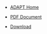 * [ADAPT Home](https://adapt.paris21.org/home/)

* [PDF Document](https://paris21.org/sites/default/files/inline-files/ADAPT_Manual_April%202019_Final_v1.2.pdf)

* [Download](_media/download.html ':include :type=code')
